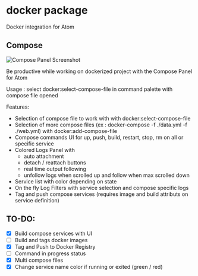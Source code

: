 # docker package

Docker integration for Atom

## Compose

![Compose Panel Screenshot](https://raw.githubusercontent.com/alanzanattadev/atom-docker/master/screenshot-compose-panel.png)

Be productive while working on dockerized project with the Compose Panel for Atom

Usage : select docker:select-compose-file in command palette with compose file opened

Features:
  - Selection of compose file to work with with docker:select-compose-file
  - Selection of more compose files (ex : docker-compose -f ./data.yml -f ./web.yml) with docker:add-compose-file
  - Compose commands UI for up, push, build, restart, stop, rm on all or specific service
  - Colored Logs Panel with
    - auto attachment
    - detach / reattach buttons
    - real time output following
    - unfollow logs when scrolled up and follow when max scrolled down
  - Service list with color depending on state
  - On the fly Log Filters with service selection and compose specific logs
  - Tag and push compose services (requires image and build attributs on service definition)

## TO-DO:
  - [x] Build compose services with UI
  - [ ] Build and tags docker images
  - [x] Tag and Push to Docker Registry
  - [ ] Command in progress status
  - [x] Multi compose files
  - [x] Change service name color if running or exited (green / red)
